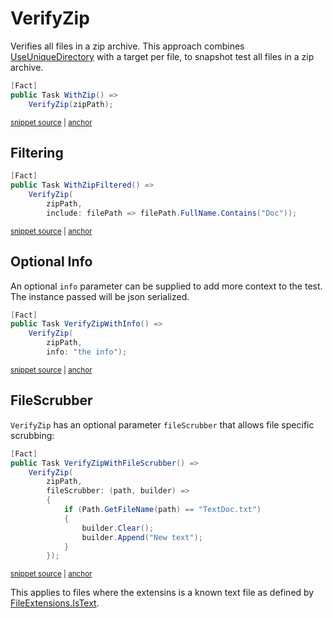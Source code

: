 <!--
GENERATED FILE - DO NOT EDIT
This file was generated by [MarkdownSnippets](https://github.com/SimonCropp/MarkdownSnippets).
Source File: /docs/mdsource/verify-zip.source.md
To change this file edit the source file and then run MarkdownSnippets.
-->

# VerifyZip

Verifies all files in a zip archive. This approach combines [UseUniqueDirectory](/docs/naming.md#useuniquedirectory) with a target per file, to snapshot test all files in a zip archive.

<!-- snippet: VerifyZipXunit -->
<a id='snippet-VerifyZipXunit'></a>
```cs
[Fact]
public Task WithZip() =>
    VerifyZip(zipPath);
```
<sup><a href='/src/Verify.XunitV3.Tests/Tests.cs#L148-L154' title='Snippet source file'>snippet source</a> | <a href='#snippet-VerifyZipXunit' title='Start of snippet'>anchor</a></sup>
<!-- endSnippet -->


## Filtering

<!-- snippet: VerifyZipFilterXunit -->
<a id='snippet-VerifyZipFilterXunit'></a>
```cs
[Fact]
public Task WithZipFiltered() =>
    VerifyZip(
        zipPath,
        include: filePath => filePath.FullName.Contains("Doc"));
```
<sup><a href='/src/Verify.XunitV3.Tests/Tests.cs#L191-L199' title='Snippet source file'>snippet source</a> | <a href='#snippet-VerifyZipFilterXunit' title='Start of snippet'>anchor</a></sup>
<!-- endSnippet -->


## Optional Info

An optional `info` parameter can be supplied to add more context to the test. The instance passed will be json serialized.

<!-- snippet: VerifyZipWithInfo -->
<a id='snippet-VerifyZipWithInfo'></a>
```cs
[Fact]
public Task VerifyZipWithInfo() =>
    VerifyZip(
        zipPath,
        info: "the info");
```
<sup><a href='/src/Verify.XunitV3.Tests/Tests.cs#L164-L172' title='Snippet source file'>snippet source</a> | <a href='#snippet-VerifyZipWithInfo' title='Start of snippet'>anchor</a></sup>
<!-- endSnippet -->


## FileScrubber

`VerifyZip` has an optional parameter `fileScrubber` that allows file specific scrubbing:

<!-- snippet: VerifyZipWithFileScrubber -->
<a id='snippet-VerifyZipWithFileScrubber'></a>
```cs
[Fact]
public Task VerifyZipWithFileScrubber() =>
    VerifyZip(
        zipPath,
        fileScrubber: (path, builder) =>
        {
            if (Path.GetFileName(path) == "TextDoc.txt")
            {
                builder.Clear();
                builder.Append("New text");
            }
        });
```
<sup><a href='/src/Verify.XunitV3.Tests/Tests.cs#L174-L189' title='Snippet source file'>snippet source</a> | <a href='#snippet-VerifyZipWithFileScrubber' title='Start of snippet'>anchor</a></sup>
<!-- endSnippet -->

This applies to files where the extensins is a known text file as defined by [FileExtensions.IsText](https://github.com/VerifyTests/EmptyFiles#istext).
